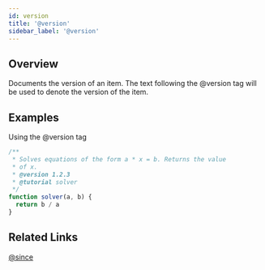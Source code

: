 ```yaml
---
id: version
title: '@version'
sidebar_label: '@version'
---
```


## Overview

Documents the version of an item. The text following the @version tag will be used to denote the version of the item.

## Examples

Using the @version tag

```js
/**
 * Solves equations of the form a * x = b. Returns the value
 * of x.
 * @version 1.2.3
 * @tutorial solver
 */
function solver(a, b) {
  return b / a
}
```

## Related Links

[@since](./since.md)
